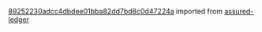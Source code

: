 [89252230adcc4dbdee01bba82dd7bd8c0d47224a](https://github.com/insolar/assured-ledger/commit/89252230adcc4dbdee01bba82dd7bd8c0d47224a) imported from [assured-ledger](https://github.com/insolar/assured-ledger)
